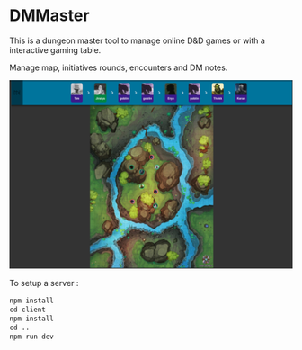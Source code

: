 # DMMaster

This is a dungeon master tool to manage online D&D games or with a interactive gaming table.

Manage map, initiatives rounds, encounters and DM notes.

![screenshot](DMM_title_image.png?raw=true "Battlemap view")

To setup a server : 

    npm install
    cd client
    npm install
    cd ..
    npm run dev
